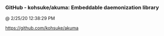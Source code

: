 ﻿

### GitHub - kohsuke/akuma: Embeddable daemonization library
@ 2/25/20 12:38:29 PM

https://github.com/kohsuke/akuma

